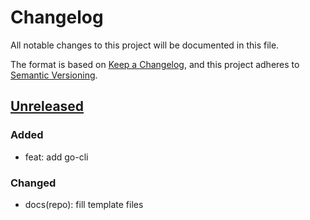 # Changelog

All notable changes to this project will be documented in this file.

The format is based on [Keep a Changelog](https://keepachangelog.com/en/1.0.0/), and this project adheres
to [Semantic Versioning](https://semver.org/spec/v2.0.0.html).

## [Unreleased]

<!-- markdownlint-disable-next-line -->

### Added

- feat: add go-cli

<!-- markdownlint-disable-next-line -->

### Changed

- docs(repo): fill template files

<!-- markdownlint-disable-next-line -->
<!-- ### Deprecated -->

<!-- markdownlint-disable-next-line -->
<!-- ### Removed -->

<!-- markdownlint-disable-next-line -->
<!-- ### Fixed -->

<!-- markdownlint-disable-next-line -->
<!-- ### Security -->

<!-- VERSION DIFFLINKS -->

[Unreleased]: https://github.com/Serpentiel/go-cli/compare/936b337...main
